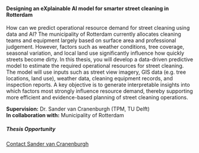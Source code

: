 <div class="row">
  <div class="col-sm-8">
    <h4 id="explainable-ai-street-cleaning">Designing an eXplainable AI model for smarter street cleaning in Rotterdam</h4>
    <p>
      How can we predict operational resource demand for street cleaning using data and AI? The municipality of Rotterdam currently allocates cleaning teams and equipment largely based on surface area and professional judgement. However, factors such as weather conditions, tree coverage, seasonal variation, and local land use significantly influence how quickly streets become dirty. In this thesis, you will develop a data-driven predictive model to estimate the required operational resources for street cleaning. The model will use inputs such as street view imagery, GIS data (e.g. tree locations, land use), weather data, cleaning equipment records, and inspection reports. A key objective is to generate interpretable insights into which factors most strongly influence resource demand, thereby supporting more efficient and evidence-based planning of street cleaning operations.
    </p>
    <p><strong>Supervision:</strong> Dr. Sander van Cranenburgh (TPM, TU Delft)<br>
       <strong>In collaboration with:</strong> Municipality of Rotterdam</p>
  </div>

  <div class="col-sm-4">
    <div class="card contact-card">
      <div class="card-body">
        <h5 class="card-title">Thesis Opportunity</h5>
        <p class="card-text">
          <a href="mailto:s.vancranenburgh@tudelft.nl">Contact Sander van Cranenburgh</a>
        </p>
      </div>
    </div>
  </div>
</div>

